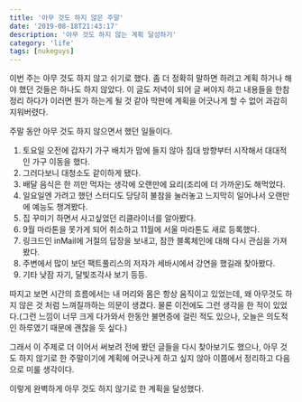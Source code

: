 ```yaml
---
title: '아무 것도 하지 않은 주말'
date: '2019-08-18T21:43:17'
description: '아무 것도 하지 않는 계획 달성하기'
category: 'life'
tags: [nukeguys]
---
```


이번 주는 아무 것도 하지 않고 쉬기로 했다. 좀 더 정확히 말하면 하려고 계획 하거나 해야 했던 것들은 하나도 하지 않았다. 이 글도 저녁이 되어 글 써야지 하고 내용들을 한참 정리 하다가 이러면 뭔가 하는게 될 것 같아 막판에 계획을 어긋나게 할 수 없어 과감히 지워버렸다.

주말 동안 아무 것도 하지 않으면서 했던 일들이다.

1. 토요일 오전에 갑자기 가구 배치가 맘에 들지 않아 침대 방향부터 시작해서 대대적인 가구 이동을 했다.
2. 그러다보니 대청소도 같이하게 됐다.
3. 배달 음식은 한 끼만 먹자는 생각에 오랜만에 요리(조리에 더 가까운)도 해먹었다.
4. 일요일엔 가려고 했던 스터디도 당당히 불참을 눌러놓고 느지막히 일어나서 오랜만에 예능도 챙겨봤다.
5. 집 꾸미기 하면서 사고싶었던 리클라이너를 알아봤다.
6. 9월 마라톤을 못가게 되어 취소하고 11월에 서울 마라톤도 새로 등록했다.
7. 링크드인 inMail에 거절의 답장을 보내고, 잠깐 블록체인에 대해 다시 관심을 가져봤다.
8. 주변에서 많이 보던 팩트풀리스의 저자가 세바시에서 강연을 했길래 찾아봤다.
9. 기타 낮잠 자기, 달빛조각사 보기 등등.

따지고 보면 시간의 흐름에서는 내 머리와 몸은 항상 움직이고 있었는데, 왜 아무것도 하지 않은 것 처럼 느껴질까하는 의문이 생겼다. 물론 이전에도 그런 생각을 한 적이 있었다.(그런 느낌이 너무 크게 다가와서 한동안 불면증에 걸린 적도 있으나, 오늘은 의도적인 하루였기 때문에 괜찮을 듯 싶다.)

그래서 이 주제로 더 이어서 써보려 전에 봤던 글들을 다시 찾아보기도 했으나, 아무 것도 하지 않기로 한 주말이기에 계획에 어긋나게 하고 싶지 않아 이쯤에서 정리하고 다음으로 미룰 생각이다.

이렇게 완벽하게 아무 것도 하지 않기로 한 계획을 달성했다.

